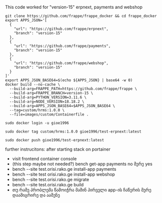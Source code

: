 This code worked for "version-15" erpnext, payments and webshop

```
git clone https://github.com/frappe/frappe_docker && cd frappe_docker
export APPS_JSON='[
  {
    "url": "https://github.com/frappe/erpnext",
    "branch": "version-15"
  },
  {
    "url": "https://github.com/frappe/payments",
    "branch": "version-15"
  },
  {
    "url": "https://github.com/frappe/webshop",
    "branch": "version-15"
  }
]'
export APPS_JSON_BASE64=$(echo ${APPS_JSON} | base64 -w 0)
docker build --no-cache \
  --build-arg=FRAPPE_PATH=https://github.com/frappe/frappe \
  --build-arg=FRAPPE_BRANCH=version-15 \
  --build-arg=PYTHON_VERSION=3.11.6 \
  --build-arg=NODE_VERSION=18.18.2 \
  --build-arg=APPS_JSON_BASE64=$APPS_JSON_BASE64 \
  --tag=custom/hrms:1.0.0 \
  --file=images/custom/Containerfile .
```



```
sudo docker login -u gioe1996
```

```
sudo docker tag custom/hrms:1.0.0 gioe1996/test-erpnext:latest
```
```
sudo docker push gioe1996/test-erpnext:latest
```

further instrucitons: 
after starting stack on portainer

- visit frontend container console
- (this step maybe not needed?) bench get-app payments    no მერე yes
- bench --site test.orisi.rako.ge install-app payments
- bench --site test orisi.rako.ge install-app webshop
- bench --site test.orisi.rako.ge migrate
- bench --site test.orisi.rako.ge build
- თუ რამე პრობლემა წამოიჭრა მაშინ პირველი app-ის ჩაწერის მერე დაამიგრირე და ააშენე

